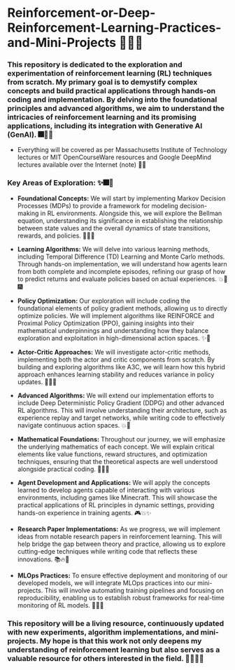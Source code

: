# Reinforcement-or-Deep-Reinforcement-Learning-Practices-and-Mini-Projects 🎇✨🌟
### **This repository is dedicated to the exploration and experimentation of reinforcement learning (RL) techniques from scratch. My primary goal is to demystify complex concepts and build practical applications through hands-on coding and implementation. By delving into the foundational principles and advanced algorithms, we aim to understand the intricacies of reinforcement learning and its promising applications, including its integration with Generative AI (GenAI).** 🎆💫🚀

 * Everything will be covered as per Massachusetts Institute of Technology lectures or MIT OpenCourseWare resources and Google DeepMind lectures available over the Internet (note) 🌟🔥

### Key Areas of Exploration: ✨🎆🌠

* **Foundational Concepts:** We will start by implementing Markov Decision Processes (MDPs) to provide a framework for modeling decision-making in RL environments. Alongside this, we will explore the Bellman equation, understanding its significance in establishing the relationship between state values and the overall dynamics of state transitions, rewards, and policies. 🌌🎇✨

* **Learning Algorithms:** We will delve into various learning methods, including Temporal Difference (TD) Learning and Monte Carlo methods. Through hands-on implementation, we will understand how agents learn from both complete and incomplete episodes, refining our grasp of how to predict returns and evaluate policies based on actual experiences. 💥🌠🎆

* **Policy Optimization:** Our exploration will include coding the foundational elements of policy gradient methods, allowing us to directly optimize policies. We will implement algorithms like REINFORCE and Proximal Policy Optimization (PPO), gaining insights into their mathematical underpinnings and understanding how they balance exploration and exploitation in high-dimensional action spaces. ✨🚀

* **Actor-Critic Approaches:** We will investigate actor-critic methods, implementing both the actor and critic components from scratch. By building and exploring algorithms like A3C, we will learn how this hybrid approach enhances learning stability and reduces variance in policy updates. 🌠💫🔥

* **Advanced Algorithms:** We will extend our implementation efforts to include Deep Deterministic Policy Gradient (DDPG) and other advanced RL algorithms. This will involve understanding their architecture, such as experience replay and target networks, while writing code to effectively navigate continuous action spaces. 💥🎇

* **Mathematical Foundations:** Throughout our journey, we will emphasize the underlying mathematics of each concept. We will explain critical elements like value functions, reward structures, and optimization techniques, ensuring that the theoretical aspects are well understood alongside practical coding. 🌌🌟🎆

* **Agent Development and Applications:** We will apply the concepts learned to develop agents capable of interacting with various environments, including games like Minecraft. This will showcase the practical applications of RL principles in dynamic settings, providing hands-on experience in training agents. 🎮💥✨

* **Research Paper Implementations:** As we progress, we will implement ideas from notable research papers in reinforcement learning. This will help bridge the gap between theory and practice, allowing us to explore cutting-edge techniques while writing code that reflects these innovations. 📚🔥🌟

* **MLOps Practices:** To ensure effective deployment and monitoring of our developed models, we will integrate MLOps practices into our mini-projects. This will involve automating training pipelines and focusing on reproducibility, enabling us to establish robust frameworks for real-time monitoring of RL models. 🔧🌠💫

### This repository will be a living resource, continuously updated with new experiments, algorithm implementations, and mini-projects. My hope is that this work not only deepens my understanding of reinforcement learning but also serves as a valuable resource for others interested in the field. 🌟🎇💫🚀
